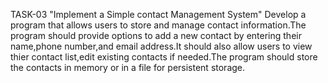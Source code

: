 TASK-03
"Implement a Simple contact Management System"
Develop a program that allows users to store and manage contact information.The program should provide options to add a new contact by entering their name,phone number,and email address.It should also allow users to view thier contact list,edit existing contacts if needed.The program should store the contacts in memory or in a file for persistent storage.
